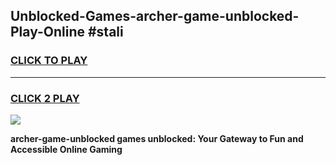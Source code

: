 
## Unblocked-Games-archer-game-unblocked-Play-Online #stali
<h3>
<a href="https://news.freeplayer.one?title=archer-game-unblocked&ref=3">CLICK TO PLAY</a></h3>
<hr>

<h3>
<a href="https://news.freeplayer.one?title=archer-game-unblocked&ref=3">CLICK 2 PLAY</a>
  
</h3>

<a href="https://news.freeplayer.one?title=archer-game-unblocked&ref=3"><img src="https://clearcache.store/games.png"></a>


**archer-game-unblocked games unblocked: Your Gateway to Fun and Accessible Online Gaming**
